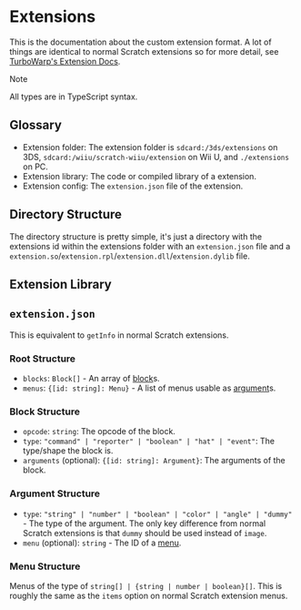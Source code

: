 # Extensions

This is the documentation about the custom extension format. A lot of things are
identical to normal Scratch extensions so for more detail, see
[TurboWarp's Extension Docs](https://docs.turbowarp.org/development/extensions/introduction).

> [!NOTE]
> All types are in TypeScript syntax.

## Glossary

- Extension folder: The extension folder is `sdcard:/3ds/extensions` on 3DS,
  `sdcard:/wiiu/scratch-wiiu/extension` on Wii U, and `./extensions` on PC.
- Extension library: The code or compiled library of a extension.
- Extension config: The `extension.json` file of the extension.

## Directory Structure

The directory structure is pretty simple, it's just a directory with the
extensions id within the extensions folder with an `extension.json` file and a
`extension.so`/`extension.rpl`/`extension.dll`/`extension.dylib` file.

## Extension Library

## `extension.json`

This is equivalent to `getInfo` in normal Scratch extensions.

### Root Structure

- `blocks`: `Block[]` - An array of [block](#block-structure)s.
- `menus`: `{[id: string]: Menu}` - A list of menus usable as
  [argument](#argument-structure)s.

### Block Structure

- `opcode`: `string`: The opcode of the block.
- `type`: `"command" | "reporter" | "boolean" | "hat" | "event"`: The type/shape
  the block is.
- `arguments` (optional): `{[id: string]: Argument}`: The arguments of the
  block.

### Argument Structure

- `type`: `"string" | "number" | "boolean" | "color" | "angle" | "dummy"` - The
  type of the argument. The only key difference from normal Scratch extensions
  is that `dummy` should be used instead of `image`.
- `menu` (optional): `string` - The ID of a [menu](#menu-structure).

### Menu Structure

Menus of the type of `string[] | {string | number | boolean}[]`. This is roughly
the same as the `items` option on normal Scratch extension menus.

